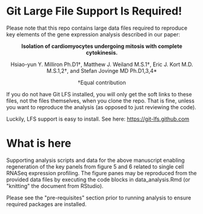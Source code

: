 # Git Large File Support Is Required!

Please note that this repo contains large data files required to reproduce 
key elements of the gene expression analysis described in our paper:

<center>
<b>Isolation of cardiomyocytes undergoing mitosis with complete cytokinesis.</b>

Hsiao-yun Y. Milliron Ph.D1†, Matthew J. Weiland M.S.1†, Eric J. Kort M.D. M.S.1,2†, and Stefan Jovinge MD Ph.D1,3,4*

†Equal contribution

</center>

If you do not have Git LFS installed, you will only get the 
soft links to these files, not the files themselves, when you clone the 
repo. That is fine, unless you want to reproduce the analysis (as opposed 
to just reviewing the code).

Luckily, LFS support is easy to install. See here: https://git-lfs.github.com

# What is here

Supporting analysis scripts and data for the above manuscript enabling regeneration of the key panels from figure 5 and 6 related to single cell RNASeq expression profiling. The figure panes may be reproduced from the provided data files by executing the code blocks in  data_analysis.Rmd 
(or "knitting" the document from RStudio). 

Please see the "pre-requisites" section prior to running analysis to ensure 
required packages are installed. 
